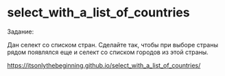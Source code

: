 # select_with_a_list_of_countries

Задание:

Дан селект со списком стран. Сделайте так, чтобы при выборе страны рядом появлялся еще и селект со списком городов из этой страны.


https://itsonlythebeginning.github.io/select_with_a_list_of_countries/
